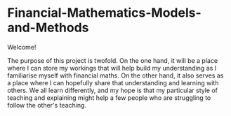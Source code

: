 # Financial-Mathematics-Models-and-Methods

Welcome!

The purpose of this project is twofold. On the one hand, it will be a place where I can store my workings that will help build my understanding as I familiarise myself with financial maths. On the other hand, it also serves as a place where I can hopefully share that understanding and learning with others. We all learn differently, and my hope is that my particular style of teaching and explaining might help a few people who are struggling to follow the other's teaching.
